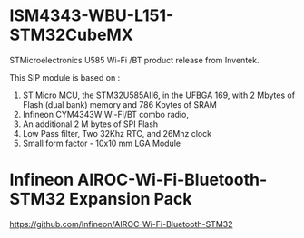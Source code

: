 # ISM4343-WBU-L151-STM32CubeMX
STMicroelectronics U585 Wi-Fi /BT product release from Inventek. 

This SIP module is based on :
1.	ST Micro  MCU, the STM32U585AII6, in the UFBGA 169, with 2 Mbytes of Flash (dual bank) memory and 786 Kbytes of SRAM
2.	Infineon CYM4343W Wi-Fi/BT combo radio, 
3.	An additional 2 M bytes of SPI Flash
4.	Low Pass filter, Two 32Khz RTC, and 26Mhz clock
5.	Small form factor - 10x10 mm LGA Module

# Infineon AIROC-Wi-Fi-Bluetooth-STM32 Expansion Pack
https://github.com/Infineon/AIROC-Wi-Fi-Bluetooth-STM32
